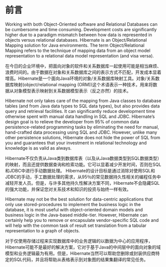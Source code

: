 # 前言

Working with both Object-Oriented software and Relational Databases can be cumbersome and time consuming. Development costs are significantly higher due to a paradigm mismatch between how data is represented in objects versus relational databases. Hibernate is an Object/Relational Mapping solution for Java environments. The term Object/Relational Mapping refers to the technique of mapping data from an object model representation to a relational data model representation (and visa versa).

在今日的企业环境中，把面向对象的软件和关系数据库一起使用可能是相当麻烦、浪费时间的。由于数据在对象和关系数据库之间的表示方式不匹配，开发成本显着增高。Hibernate是一个面向Java环境的对象/关系数据库映射工具。对象/关系数据库映射(object/relational mapping (ORM))这个术语表示一种技术，用来将数据从对象模型表示映射到关系数据模型表示（反之亦然）的技术。

Hibernate not only takes care of the mapping from Java classes to database tables \(and from Java data types to SQL data types\), but also provides data query and retrieval facilities. It can significantly reduce development time otherwise spent with manual data handling in SQL and JDBC. Hibernate’s design goal is to relieve the developer from 95% of common data persistence-related programming tasks by eliminating the need for manual, hand-crafted data processing using SQL and JDBC. However, unlike many other persistence solutions, Hibernate does not hide the power of SQL from you and guarantees that your investment in relational technology and knowledge is as valid as always.

Hibernate不仅负责从Java类到数据库表（以及从Java数据类型到SQL数据类型）的映射，而且还提供数据查询和检索功能。它可以显着减少开发时间，否则在SQL和JDBC中进行手动数据处理。 Hibernate的设计目标是通过消除对使用SQL和JDBC的手动，手工数据处理的需求，从95％的常见数据持久性相关的编程任务中减轻开发人员。但是，与许多其他持久性解决方案不同，Hibernate不会隐藏SQL的强大功能，并保证您对关系技术和知识的投资与始终一样有效。

Hibernate may not be the best solution for data-centric applications that only use stored-procedures to implement the business logic in the database, it is most useful with object-oriented domain models and business logic in the Java-based middle-tier. However, Hibernate can certainly help you to remove or encapsulate vendor-specific SQL code and will help with the common task of result set translation from a tabular representation to a graph of objects.

对于仅使用存储过程来实现数据库中的业务逻辑的以数据为中心的应用程序，Hibernate可能不是最好的解决方案，它对于基于Java的中间层中的面向对象的域模型和业务逻辑最为有用。但是，Hibernate当然可以帮助您删除或封装供应商特定的SQL代码，并且将帮助从表格表示到对象图的结果集翻译的常见任务。

